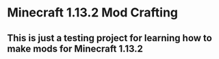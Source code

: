 # Minecraft 1.13.2 Mod Crafting
## This is just a testing project for learning how to make mods for Minecraft 1.13.2
